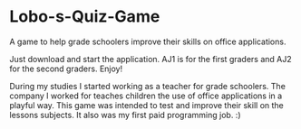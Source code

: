 # Lobo-s-Quiz-Game
A game to help grade schoolers improve their skills on office applications.

Just download and start the application. AJ1 is for the first graders and AJ2 for the second graders. Enjoy!

During my studies I started working as a teacher for grade schoolers. 
The company I worked for teaches children the use of office applications in a playful way.
This game was intended to test and improve their skill on the lessons subjects.
It also was my first paid programming job. :)
